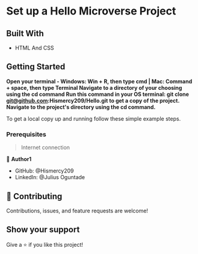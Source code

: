 

# Set up a Hello Microverse Project

## Built With

- HTML And CSS

## Getting Started

**Open your terminal - Windows: Win + R, then type cmd | Mac: Command + space, then type Terminal
Navigate to a directory of your choosing using the cd command
Run this command in your OS terminal: git clone git@github.com:Hismercy209/Hello.git to get a copy of the project.
Navigate to the project's directory using the cd command.**

To get a local copy up and running follow these simple example steps.

### Prerequisites
> Internet connection
> 
👤 **Author1**

- GitHub: @Hismercy209
- LinkedIn: @Julius Oguntade 


## 🤝 Contributing

Contributions, issues, and feature requests are welcome!

## Show your support

Give a ⭐️ if you like this project!
